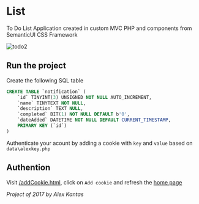 # List 

To Do List Application created in custom MVC PHP and components from SemanticUI CSS Framework

![todo2](https://user-images.githubusercontent.com/7612837/60062015-120ac280-9700-11e9-8f75-4e46dcb27dce.PNG)

## Run the project

Create the following SQL table

```sql
CREATE TABLE `notification` (
	`id` TINYINT(3) UNSIGNED NOT NULL AUTO_INCREMENT,
	`name` TINYTEXT NOT NULL,
	`description` TEXT NULL,
	`completed` BIT(1) NOT NULL DEFAULT b'0',
	`dateAdded` DATETIME NOT NULL DEFAULT CURRENT_TIMESTAMP,
	PRIMARY KEY (`id`)
)
```

Authenticate your acount by adding a cookie with `key` and `value` based on `data\alexkey.php`

## Authention

Visit [/addCookie.html](http://list.kantas.net/addCookie.html), click on `Add cookie` and refresh the [home page](http://list.kantas.net)

*Project of 2017 by Alex Kantas*
